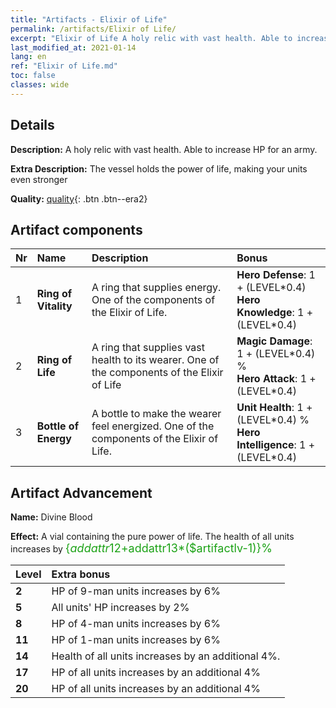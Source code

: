 ```yaml
---
title: "Artifacts - Elixir of Life"
permalink: /artifacts/Elixir of Life/
excerpt: "Elixir of Life A holy relic with vast health. Able to increase HP for an army."
last_modified_at: 2021-01-14
lang: en
ref: "Elixir of Life.md"
toc: false
classes: wide
---
```

## Details

 **Description:** A holy relic with vast health. Able to increase HP for an army.

 **Extra Description:** The vessel holds the power of life, making your units even stronger

 **Quality:** [quality](#artifact-components){: .btn .btn--era2}



## Artifact components

  |  Nr  |    Name  |  Description | Bonus | 
  |:-----|:---------|:-------------|:------| 
  | 1 | **Ring of Vitality** | A ring that supplies energy. One of the components of the Elixir of Life. | **Hero Defense**: 1 + (LEVEL\*0.4)<br/>**Hero Knowledge**: 1 + (LEVEL\*0.4) | 
  | 2 | **Ring of Life** | A ring that supplies vast health to its wearer. One of the components of the Elixir of Life | **Magic Damage**: 1 + (LEVEL\*0.4) %<br/>**Hero Attack**: 1 + (LEVEL\*0.4) | 
  | 3 | **Bottle of Energy** | A bottle to make the wearer feel energized. One of the components of the Elixir of Life. | **Unit Health**: 1 + (LEVEL\*0.4) %<br/>**Hero Intelligence**: 1 + (LEVEL\*0.4) | 


## Artifact Advancement

 **Name:** Divine Blood

 **Effect:** A vial containing the pure power of life. The health of all units increases by <span style="color: #1ca216;font-size:18px">{$addattr12+$addattr13*($artifactlv-1)}%</span>

  |  Level  |    Extra bonus  | 
  |:--------|:----------------| 
  | **2** | HP of 9-man units increases by 6% | 
  | **5** | All units' HP increases by 2% | 
  | **8** | HP of 4-man units increases by 6% | 
  | **11** | HP of 1-man units increases by 6% | 
  | **14** | Health of all units increases by an additional 4%. | 
  | **17** | HP of all units increases by an additional 4% | 
  | **20** | HP of all units increases by an additional 4% | 
